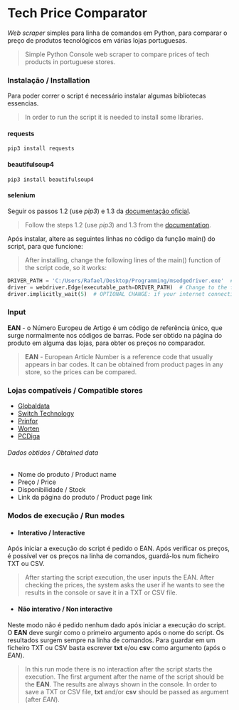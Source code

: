 # Tech Price Comparator
*Web scraper* simples para linha de comandos em Python, para comparar o preço de produtos tecnológicos em várias lojas portuguesas.
> Simple Python Console web scraper to compare prices of tech products in portuguese stores.

### Instalação / Installation
Para poder correr o script é necessário instalar algumas bibliotecas essencias.
> In order to run the script it is needed to install some libraries.
#### requests
```
pip3 install requests
```
#### beautifulsoup4
```
pip3 install beautifulsoup4
```
#### selenium
Seguir os passos 1.2 (use *pip3*) e 1.3 da [documentação oficial](https://selenium-python.readthedocs.io/installation.html).
> Follow the steps 1.2 (use *pip3*) and 1.3 from the [documentation](https://selenium-python.readthedocs.io/installation.html).

Após instalar, altere as seguintes linhas no código da função main() do script, para que funcione:
> After installing, change the following lines of the main() function of the script code, so it works:
``` python
DRIVER_PATH = 'C:/Users/Rafael/Desktop/Programming/msedgedriver.exe'  # Change to your web driver path
driver = webdriver.Edge(executable_path=DRIVER_PATH)  # Change to the function related to your browser
driver.implicitly_wait(5)  # OPTIONAL CHANGE: if your internet connection is too slow, set an higher value
```

### Input
**EAN** - o Número Europeu de Artigo é um código de referência único, que surge normalmente nos códigos de barras. Pode ser obtido na página do produto em alguma das lojas, para obter os preços no comparador.
> **EAN** - European Article Number is a reference code that usually appears in bar codes. It can be obtained from product pages in any store, so the prices can be compared.

### Lojas compatíveis / Compatible stores
* [Globaldata](https://www.globaldata.pt)
* [Switch Technology](https://www.switchtechnology.pt)
* [Prinfor](https://www.prinfor.pt)
* [Worten](https://www.worten.pt)
* [PCDiga](https://www.pcdiga.com)

###### Dados obtidos / Obtained data
* Nome do produto / Product name
* Preço / Price
* Disponibilidade / Stock
* Link da página do produto / Product page link

### Modos de execução / Run modes
* #### Interativo / Interactive
Após iniciar a execução do script é pedido o EAN. Após verificar os preços, é possível ver os preços na linha de comandos, guardá-los num ficheiro TXT ou CSV.
> After starting the script execution, the user inputs the EAN. After checking the prices, the system asks the user if he wants to see the results in the console or save it in a TXT or CSV file.
* #### Não interativo / Non interactive
Neste modo não é pedido nenhum dado após iniciar a execução do script. O **EAN** deve surgir como o primeiro argumento após o nome do script. Os resultados surgem sempre na linha de comandos. Para guardar em um ficheiro TXT ou CSV basta escrever **txt** e/ou **csv** como argumento (após o *EAN*).
> In this run mode there is no interaction after the script starts the execution. The first argument after the name of the script should be the **EAN**. The results are always shown in the console. In order to save a TXT or CSV file, **txt** and/or **csv** should be passed as argument (after *EAN*).
